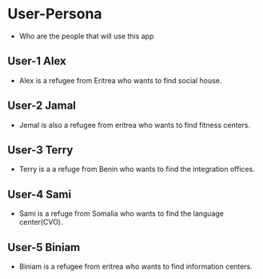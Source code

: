 # User-Persona

- Who are the people that will use this app

## User-1 Alex

- Alex is a refugee from Eritrea who wants to find social house.

## User-2 Jamal

- Jemal is also a refugee from eritrea who wants to find fitness centers.

## User-3 Terry

- Terry is a a refuge from Benin who wants to find the integration offices.

## User-4 Sami

- Sami is a refuge from Somalia who wants to find the language center(CVO).

## User-5 Biniam

- Biniam is a refugee from eritrea who wants to find information centers.
